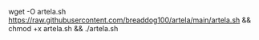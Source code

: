 wget -O artela.sh https://raw.githubusercontent.com/breaddog100/artela/main/artela.sh && chmod +x artela.sh && ./artela.sh
